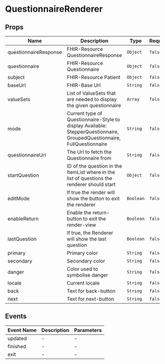 # QuestionnaireRenderer

## Props

<!-- @vuese:QuestionnaireRenderer:props:start -->
|Name|Description|Type|Required|Default|
|---|---|---|---|---|
|questionnaireResponse|FHIR-Resource QuestionnaireResponse|`Object`|`false`|null|
|questionnaire|FHIR-Resource Questionnaire|`Object`|`false`|null|
|subject|FHIR-Resource Patient|`Object`|`false`|null|
|baseUrl|FHIR-Base Url|`String`|`false`|-|
|valueSets|List of ValueSets that are needed to display the given questionnaire|`Array`|`false`|null|
|mode|Current type of Questionnaire-Style to display Available: StepperQuestionnaire, GroupedQuestionnaire, FullQuestionnaire|`String`|`false`|StepperQuestionnaire|
|questionnaireUrl|The Url to fetch the Questionnaire from|`String`|`false`|null|
|startQuestion|ID of the question in the ItemList where in the list of questions the renderer should start|`Object`|`false`|null|
|editMode|If true the render will show the button to exit the renderer|`Boolean`|`false`|false|
|enableReturn|Enable the return-button to exit the render-view|`Boolean`|`false`|true|
|lastQuestion|If true, the Renderer will show the last question|`Boolean`|`false`|false|
|primary|Primary color|`String`|`false`|-|
|secondary|Secondary color|`String`|`false`|-|
|danger|Color used to symbolise danger|`String`|`false`|red|
|locale|Current locale|`String`|`false`|de|
|back|Text for back-button|`String`|`false`|-|
|next|Text for next-button|`String`|`false`|-|

<!-- @vuese:QuestionnaireRenderer:props:end -->


## Events

<!-- @vuese:QuestionnaireRenderer:events:start -->
|Event Name|Description|Parameters|
|---|---|---|
|updated|-|-|
|finished|-|-|
|exit|-|-|

<!-- @vuese:QuestionnaireRenderer:events:end -->


